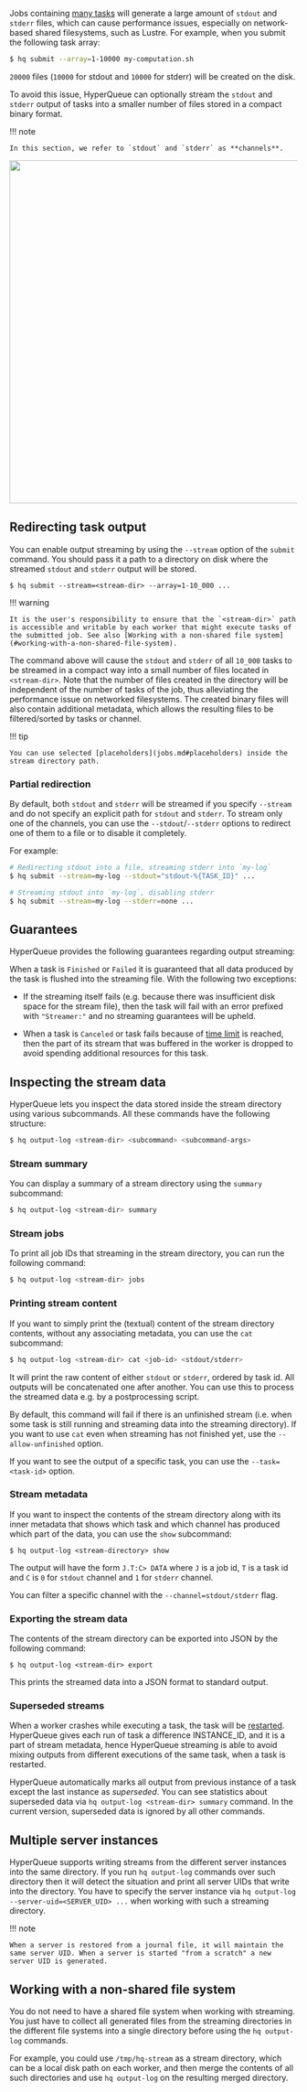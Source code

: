 Jobs containing [many tasks](arrays.md) will generate a large amount of `stdout` and `stderr` files, which can cause performance issues, especially on network-based shared filesystems, such as Lustre. For example, when you submit the following task array:

```bash
$ hq submit --array=1-10000 my-computation.sh
```

`20000` files (`10000` for stdout and `10000` for stderr) will be created on the disk.

To avoid this issue, HyperQueue can optionally stream the `stdout` and `stderr` output of
tasks into a smaller number of files stored in a compact binary format.

!!! note

    In this section, we refer to `stdout` and `stderr` as **channels**.

<p align="center">
<img width="600" src="../../imgs/streaming.png">
</p>

## Redirecting task output

You can enable output streaming by using the `--stream` option of the `submit` command. You should pass it a path to a directory on disk where the streamed `stdout` and `stderr` output will be stored.

```
$ hq submit --stream=<stream-dir> --array=1-10_000 ...
```

!!! warning

    It is the user's responsibility to ensure that the `<stream-dir>` path is accessible and writable by each worker that might execute tasks of the submitted job. See also [Working with a non-shared file system](#working-with-a-non-shared-file-system).

The command above will cause the `stdout` and `stderr` of all `10_000` tasks to be streamed in a compact way into a small number of files located in `<stream-dir>`. Note that the number of files created in the directory will be independent of the number of tasks of the job, thus alleviating the performance issue on networked filesystems. The created binary files will also contain additional metadata, which allows the resulting files to be filtered/sorted by tasks or channel.

!!! tip

    You can use selected [placeholders](jobs.md#placeholders) inside the stream directory path.

### Partial redirection

By default, both `stdout` and `stderr` will be streamed if you specify `--stream` and do not specify an explicit path
for
`stdout` and `stderr`. To stream only one of the channels, you can use the `--stdout`/`--stderr` options to redirect
one of them to a file or to disable it completely.

For example:

```bash
# Redirecting stdout into a file, streaming stderr into `my-log`
$ hq submit --stream=my-log --stdout="stdout-%{TASK_ID}" ...

# Streaming stdout into `my-log`, disabling stderr
$ hq submit --stream=my-log --stderr=none ...
```

## Guarantees

HyperQueue provides the following guarantees regarding output streaming:

When a task is `Finished` or `Failed` it is guaranteed that all data produced by the task is flushed into the
streaming file. With the following two exceptions:

- If the streaming itself fails (e.g. because there was insufficient disk space for the
  stream file), then the task will fail with an error prefixed with `"Streamer:"` and no streaming guarantees
  will be upheld.

- When a task is `Canceled` or task fails because of [time limit](jobs.md#time-management) is reached, then the part of
  its stream that was buffered in the worker is dropped to avoid spending additional resources for this task.

## Inspecting the stream data

HyperQueue lets you inspect the data stored inside the stream directory using various subcommands. All these commands have the following structure:

```bash
$ hq output-log <stream-dir> <subcommand> <subcommand-args>
```

### Stream summary

You can display a summary of a stream directory using the `summary` subcommand:

```bash
$ hq output-log <stream-dir> summary
```

### Stream jobs

To print all job IDs that streaming in the stream directory, you can run the following command:

```bash
$ hq output-log <stream-dir> jobs
```

### Printing stream content

If you want to simply print the (textual) content of the stream directory contents, without any associating metadata, you can use the `cat` subcommand:

```bash
$ hq output-log <stream-dir> cat <job-id> <stdout/stderr>
```

It will print the raw content of either `stdout` or `stderr`, ordered by task id. All outputs will be concatenated one
after another. You can use this to process the streamed data e.g. by a postprocessing script.

By default, this command will fail if there is an unfinished stream (i.e. when some task is still running and streaming
data into the streaming directory). If you want to use `cat` even when streaming has not finished yet, use the `--allow-unfinished` option.

If you want to see the output of a specific task, you can use the `--task=<task-id>` option.

### Stream metadata

If you want to inspect the contents of the stream directory along with its inner metadata that shows which task and which channel
has produced which part of the data, you can use the `show` subcommand:

```commandline
$ hq output-log <stream-directory> show
```

The output will have the form `J.T:C> DATA` where `J` is a job id, `T` is a task id and `C` is `0` for `stdout` channel
and `1` for `stderr` channel.

You can filter a specific channel with the `--channel=stdout/stderr` flag.

### Exporting the stream data

The contents of the stream directory can be exported into JSON by the following command:

```commandline
$ hq output-log <stream-dir> export
```

This prints the streamed data into a JSON format to standard output.

### Superseded streams

When a worker crashes while executing a task, the task will be [restarted](failure.md#task-restart).
HyperQueue gives each run of task a difference INSTANCE_ID, and it is a part of stream metadata,
hence HyperQueue streaming is able to avoid mixing
outputs from different executions of the same task, when a task is restarted.

HyperQueue automatically marks all output from previous instance of a task except the last instance as *superseded*.
You can see statistics about superseded data via `hq output-log <stream-dir> summary` command.
In the current version, superseded data is ignored by all other commands.

## Multiple server instances

HyperQueue supports writing streams from the different server instances into the same directory.
If you run `hq output-log` commands over such directory then it will detect the situation and print all server UIDs
that write into the directory. You have to specify the server instance
via `hq output-log --server-uid=<SERVER_UID> ...`
when working with such a streaming directory.

!!! note

    When a server is restored from a journal file, it will maintain the same server UID. When a server is started "from a scratch" a new server UID is generated.

## Working with a non-shared file system

You do not need to have a shared file system when working with streaming. You just have to collect all generated files from the streaming directories in the different file systems into a single directory before using the `hq output-log` commands.

For example, you could use `/tmp/hq-stream` as a stream directory, which can be a local disk path on each worker, and then merge the contents of all such directories and use `hq output-log` on the resulting merged directory.
